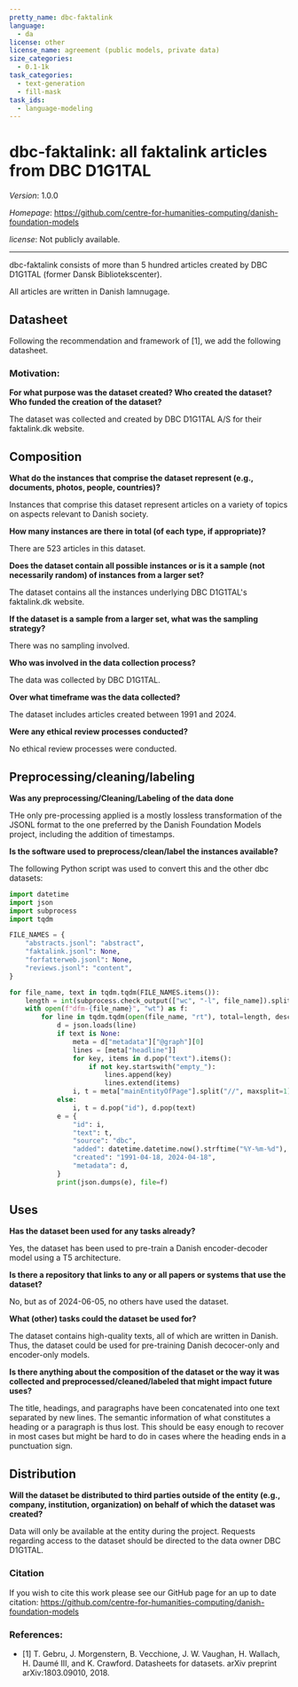 ```yaml
---
pretty_name: dbc-faktalink
language:
  - da
license: other
license_name: agreement (public models, private data)
size_categories:
  - 0.1-1k
task_categories:
  - text-generation
  - fill-mask
task_ids:
  - language-modeling
---
```

# dbc-faktalink: all faktalink articles from DBC D1G1TAL

*Version*: 1.0.0

*Homepage*: https://github.com/centre-for-humanities-computing/danish-foundation-models

*license*: Not publicly available.

---

dbc-faktalink consists of more than 5 hundred articles created by DBC D1G1TAL (former Dansk Bibliotekscenter).

All articles are written in Danish lamnugage.

## Datasheet

Following the recommendation and framework of [1], we add the following datasheet. 

### Motivation:

**For what purpose was the dataset created? Who created the dataset? Who funded the creation of the dataset?**

The dataset was collected and created by DBC D1G1TAL A/S for their faktalink.dk website.

## Composition

**What do the instances that comprise the dataset represent (e.g., documents, photos, people, countries)?**

Instances that comprise this dataset represent articles on a variety of topics on aspects relevant to Danish society.

**How many instances are there in total (of each type, if appropriate)?**

There are 523 articles in this dataset.

**Does the dataset contain all possible instances or is it a sample (not necessarily random) of instances from a larger set?**

The dataset contains all the instances underlying DBC D1G1TAL's faktalink.dk website.

**If the dataset is a sample from a larger set, what was the sampling strategy?**

There was no sampling involved.

**Who was involved in the data collection process?**

The data was collected by DBC D1G1TAL.

**Over what timeframe was the data collected?**

The dataset includes articles created between 1991 and 2024.

**Were any ethical review processes conducted?**

No ethical review processes were conducted.

## Preprocessing/cleaning/labeling

**Was any preprocessing/Cleaning/Labeling of the data done**

THe only pre-processing applied is a mostly lossless transformation of the JSONL format to the one preferred by the Danish Foundation Models project, including the addition of timestamps.

**Is the software used to preprocess/clean/label the instances available?**

The following Python script was used to convert this and the other dbc datasets:
```python
import datetime
import json
import subprocess
import tqdm

FILE_NAMES = {
    "abstracts.jsonl": "abstract",
    "faktalink.jsonl": None,
    "forfatterweb.jsonl": None,
    "reviews.jsonl": "content",
}

for file_name, text in tqdm.tqdm(FILE_NAMES.items()):
    length = int(subprocess.check_output(["wc", "-l", file_name]).split()[0])
    with open(f"dfm-{file_name}", "wt") as f:
        for line in tqdm.tqdm(open(file_name, "rt"), total=length, desc=file_name):
            d = json.loads(line)
            if text is None:
                meta = d["metadata"]["@graph"][0]
                lines = [meta["headline"]]
                for key, items in d.pop("text").items():
                    if not key.startswith("empty_"):
                        lines.append(key)
                        lines.extend(items)
                i, t = meta["mainEntityOfPage"].split("//", maxsplit=1)[1], "\n".join(lines)
            else:
                i, t = d.pop("id"), d.pop(text)
            e = {
                "id": i,
                "text": t,
                "source": "dbc",
                "added": datetime.datetime.now().strftime("%Y-%m-%d"),
                "created": "1991-04-18, 2024-04-18",
                "metadata": d,
            }
            print(json.dumps(e), file=f)
```

## Uses

**Has the dataset been used for any tasks already?**

Yes, the dataset has been used to pre-train a Danish encoder-decoder model using a T5 architecture.

**Is there a repository that links to any or all papers or systems that use the dataset?**

No, but as of 2024-06-05, no others have used the dataset.

**What (other) tasks could the dataset be used for?**

The dataset contains high-quality texts, all of which are written in Danish. Thus, the dataset could be used for pre-training Danish decocer-only and encoder-only models.

**Is there anything about the composition of the dataset or the way it was collected and preprocessed/cleaned/labeled that might impact future uses?**

The title, headings, and paragraphs have been concatenated into one text separated by new lines. The semantic information of what constitutes a heading or a paragraph is thus lost. This should be easy enough to recover in most cases but might be hard to do in cases where the heading ends in a punctuation sign.

## Distribution

**Will the dataset be distributed to third parties outside of the entity (e.g., company, institution, organization) on behalf of which the dataset was created?**

Data will only be available at the entity during the project. Requests regarding access to the dataset should be directed to the data owner DBC D1G1TAL.

### Citation
If you wish to cite this work please see our GitHub page for an up to date citation: https://github.com/centre-for-humanities-computing/danish-foundation-models


### References:

- [1] T. Gebru, J. Morgenstern, B. Vecchione, J. W. Vaughan, H. Wallach, H. Daumé III,
        and K. Crawford. Datasheets for datasets. arXiv preprint arXiv:1803.09010, 2018.

